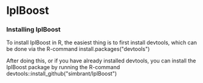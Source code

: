 # IplBoost


### Installing IplBoost

To install IplBoost in R, the easiest thing is to first install devtools,
which can be done via the R-command
install.packages("devtools")

After doing this, or if you have already installed devtools, you can install
the IplBoost package by running the R-command
devtools::install_github("simbrant/IplBoost")